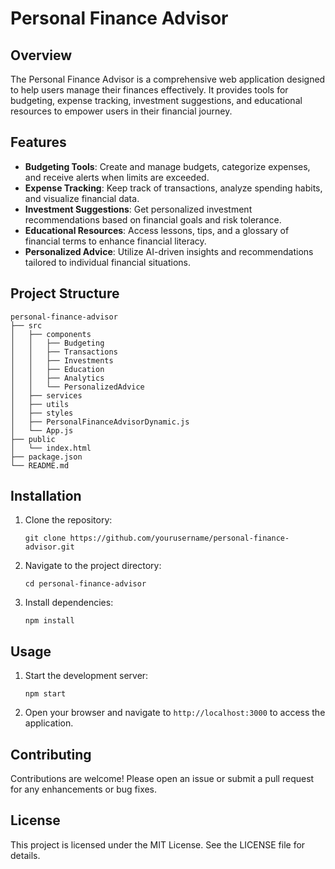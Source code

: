 # Personal Finance Advisor

## Overview
The Personal Finance Advisor is a comprehensive web application designed to help users manage their finances effectively. It provides tools for budgeting, expense tracking, investment suggestions, and educational resources to empower users in their financial journey.

## Features
- **Budgeting Tools**: Create and manage budgets, categorize expenses, and receive alerts when limits are exceeded.
- **Expense Tracking**: Keep track of transactions, analyze spending habits, and visualize financial data.
- **Investment Suggestions**: Get personalized investment recommendations based on financial goals and risk tolerance.
- **Educational Resources**: Access lessons, tips, and a glossary of financial terms to enhance financial literacy.
- **Personalized Advice**: Utilize AI-driven insights and recommendations tailored to individual financial situations.

## Project Structure
```
personal-finance-advisor
├── src
│   ├── components
│   │   ├── Budgeting
│   │   ├── Transactions
│   │   ├── Investments
│   │   ├── Education
│   │   ├── Analytics
│   │   └── PersonalizedAdvice
│   ├── services
│   ├── utils
│   ├── styles
│   ├── PersonalFinanceAdvisorDynamic.js
│   └── App.js
├── public
│   └── index.html
├── package.json
└── README.md
```

## Installation
1. Clone the repository:
   ```
   git clone https://github.com/yourusername/personal-finance-advisor.git
   ```
2. Navigate to the project directory:
   ```
   cd personal-finance-advisor
   ```
3. Install dependencies:
   ```
   npm install
   ```

## Usage
1. Start the development server:
   ```
   npm start
   ```
2. Open your browser and navigate to `http://localhost:3000` to access the application.

## Contributing
Contributions are welcome! Please open an issue or submit a pull request for any enhancements or bug fixes.

## License
This project is licensed under the MIT License. See the LICENSE file for details.